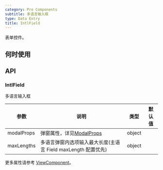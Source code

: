 ```yaml
---
category: Pro Components
subtitle: 多语言输入框
type: Data Entry
title: IntlField
---
```


表单控件。

## 何时使用



## API

### IntlField

多语言输入框

| 参数      | 说明                                     | 类型        |默认值 |
|-----------|------------------------------------------|------------|--------|
| modalProps | 弹窗属性，详见[ModalProps](/components/modal/#Modal) | object  |  |
| maxLengths | 多语言弹窗内选项输入最大长度(主语言 Field maxLength 配置优先) | object |  |

更多属性请参考 [ViewComponent](/components-pro/text-field/#TextField)。

<style>
.code-box .c7n-row {
  margin-bottom: .24rem;
}
</style>
